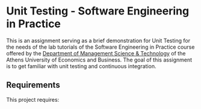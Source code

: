 # Unit Testing - Software Engineering in Practice

This is an assignment serving as a brief demonstration for Unit Testing for the needs of the lab tutorials of the Software Engineering in Practice course offered by the [Department of Management Science & Technology](https://www.dept.aueb.gr/el/dmst) of the Athens University of Economics and Business.
The goal of this assignment is to get familiar with unit testing and continuous integration.

## Requirements

This project requires:

